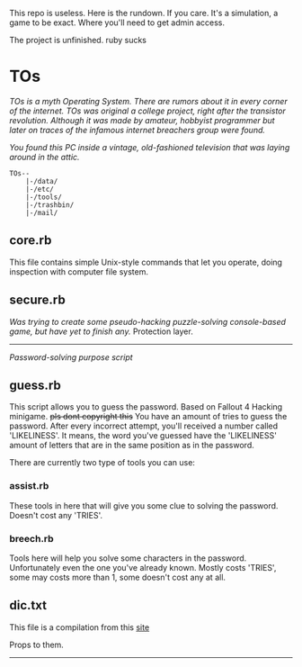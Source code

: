 This repo is useless. Here is the rundown. If you care.
It's a simulation, a game to be exact. Where you'll need to get admin access.

The project is unfinished.
ruby sucks

# TOs #
  *TOs is a myth Operating System. There are rumors about it in every corner of the internet.*
  *TOs was original a college project, right after the transistor revolution. Although it was made by amateur, hobbyist programmer
  but later on traces of the infamous internet breachers group were found.*
  
  *You found this PC inside a vintage, old-fashioned television that was laying around in the attic.*
  ```
  TOs--
      |-/data/    
      |-/etc/
      |-/tools/
      |-/trashbin/
      |-/mail/
   ```
## core.rb ##
This file contains simple Unix-style commands that let you operate, doing inspection with computer file system.

## secure.rb ##
*Was trying to create some pseudo-hacking puzzle-solving console-based game, but have yet to finish any.*
Protection layer.

-----

*Password-solving purpose script*
## guess.rb ##
This script allows you to guess the password. Based on Fallout 4 Hacking minigame. ~~pls dont copyright this~~
You have an amount of tries to guess the password. After every incorrect attempt, you'll received a number called 'LIKELINESS'. It means, the word you've guessed have the 'LIKELINESS' amount of letters that are in the same position as in the password.


There are currently two type of tools you can use:

### assist.rb ###
These tools in here that will give you some clue to solving the password.
Doesn't cost any 'TRIES'.

### breech.rb ###
Tools here will help you solve some characters in the password. Unfortunately even the one you've already known.
Mostly costs 'TRIES', some may costs more than 1, some doesn't cost any at all.

## dic.txt ##
This file is a compilation from this [site](http://www.ef.com/english-resources/english-vocabulary/top-1000-words/)

Props to them.

------
